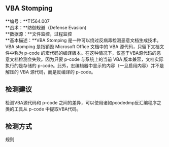 ## VBA Stomping  
**编号：**T1564.007  
**战术：**防御规避（Defense Evasion)  
**数据源：**文件监控，过程监控  
**基本描述：**VBA Stomping 是一种可以绕过反病毒检测恶意文档生成技术。VBA stomping 是指销毁 Microsoft Office 文档中的 VBA 源代码，只留下文档文件中称为 p-code 的宏代码的编译版本。在这种情况下，仅基于VBA源代码的恶意文档检测会失败。因为只要 p-code 与系统上的当前 VBA 版本兼容，文档实际执行的是存储的 p-code。此外，宏编辑器中显示的内容（一旦启用内容）并不是解压的 VBA 源代码，而是反编译的 p-code。  
## 检测建议  
检测VBA源代码和 p-code 之间的差异，可以使用诸如pcodedmp反汇编程序之类的工具从 p-code 中提取VBA代码。
  
## 检测方式  
规则